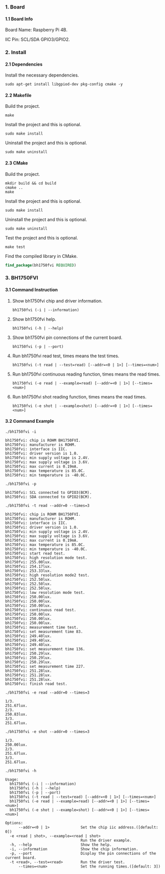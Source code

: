 ### 1. Board

#### 1.1 Board Info

Board Name: Raspberry Pi 4B.

IIC Pin: SCL/SDA GPIO3/GPIO2.

### 2. Install

#### 2.1 Dependencies

Install the necessary dependencies.

```shell
sudo apt-get install libgpiod-dev pkg-config cmake -y
```

#### 2.2 Makefile

Build the project.

```shell
make
```

Install the project and this is optional.

```shell
sudo make install
```

Uninstall the project and this is optional.

```shell
sudo make uninstall
```

#### 2.3 CMake

Build the project.

```shell
mkdir build && cd build 
cmake .. 
make
```

Install the project and this is optional.

```shell
sudo make install
```

Uninstall the project and this is optional.

```shell
sudo make uninstall
```

Test the project and this is optional.

```shell
make test
```

Find the compiled library in CMake. 

```cmake
find_package(bh1750fvi REQUIRED)
```


### 3. BH1750FVI

#### 3.1 Command Instruction

1. Show bh1750fvi chip and driver information.

   ```shell
   bh1750fvi (-i | --information)
   ```

2. Show bh1750fvi help.

   ```shell
   bh1750fvi (-h | --help)
   ```

3. Show bh1750fvi pin connections of the current board.

   ```shell
   bh1750fvi (-p | --port)
   ```

4. Run bh1750fvi read test, times means the test times.

   ```shell
   bh1750fvi (-t read | --test=read) [--addr=<0 | 1>] [--times=<num>]
   ```

5. Run bh1750fvi continuous reading function, times means the read times.

   ```shell
   bh1750fvi (-e read | --example=read) [--addr=<0 | 1>] [--times=<num>]
   ```

6. Run bh1750fvi shot reading function, times means the read times.

   ```shell
   bh1750fvi (-e shot | --example=shot) [--addr=<0 | 1>] [--times=<num>]
   ```

#### 3.2 Command Example

```shell
./bh1750fvi -i

bh1750fvi: chip is ROHM BH1750FVI.
bh1750fvi: manufacturer is ROHM.
bh1750fvi: interface is IIC.
bh1750fvi: driver version is 1.0.
bh1750fvi: min supply voltage is 2.4V.
bh1750fvi: max supply voltage is 3.6V.
bh1750fvi: max current is 0.19mA.
bh1750fvi: max temperature is 85.0C.
bh1750fvi: min temperature is -40.0C.
```

```shell
./bh1750fvi -p

bh1750fvi: SCL connected to GPIO3(BCM).
bh1750fvi: SDA connected to GPIO2(BCM).
```

```shell
./bh1750fvi -t read --addr=0 --times=3

bh1750fvi: chip is ROHM BH1750FVI.
bh1750fvi: manufacturer is ROHM.
bh1750fvi: interface is IIC.
bh1750fvi: driver version is 1.0.
bh1750fvi: min supply voltage is 2.4V.
bh1750fvi: max supply voltage is 3.6V.
bh1750fvi: max current is 0.19mA.
bh1750fvi: max temperature is 85.0C.
bh1750fvi: min temperature is -40.0C.
bh1750fvi: start read test.
bh1750fvi: high resolution mode test.
bh1750fvi: 255.00lux.
bh1750fvi: 254.17lux.
bh1750fvi: 253.33lux.
bh1750fvi: high resolution mode2 test.
bh1750fvi: 252.50lux.
bh1750fvi: 252.50lux.
bh1750fvi: 252.50lux.
bh1750fvi: low resolution mode test.
bh1750fvi: 250.00lux.
bh1750fvi: 250.00lux.
bh1750fvi: 250.00lux.
bh1750fvi: continuous read test.
bh1750fvi: 250.00lux.
bh1750fvi: 250.00lux.
bh1750fvi: 250.00lux.
bh1750fvi: measurement time test.
bh1750fvi: set measurement time 83.
bh1750fvi: 249.40lux.
bh1750fvi: 249.40lux.
bh1750fvi: 249.40lux.
bh1750fvi: set measurement time 136.
bh1750fvi: 250.29lux.
bh1750fvi: 250.29lux.
bh1750fvi: 250.29lux.
bh1750fvi: set measurement time 227.
bh1750fvi: 251.28lux.
bh1750fvi: 251.28lux.
bh1750fvi: 251.28lux.
bh1750fvi: finish read test.
```

```shell
./bh1750fvi -e read --addr=0 --times=3

1/3.
251.67lux.
2/3.
250.83lux.
3/3.
251.67lux.
```

```shell
./bh1750fvi -e shot --addr=0 --times=3

1/3.
250.00lux.
2/3.
251.67lux.
3/3.
251.67lux.
```

```shell
./bh1750fvi -h

Usage:
  bh1750fvi (-i | --information)
  bh1750fvi (-h | --help)
  bh1750fvi (-p | --port)
  bh1750fvi (-t read | --test=read) [--addr=<0 | 1>] [--times=<num>]
  bh1750fvi (-e read | --example=read) [--addr=<0 | 1>] [--times=<num>]
  bh1750fvi (-e shot | --example=shot) [--addr=<0 | 1>] [--times=<num>]

Options:
      --addr=<0 | 1>              Set the chip iic address.([default: 0])
  -e <read | shot>, --example=<read | shot>
                                  Run the driver example.
  -h, --help                      Show the help.
  -i, --information               Show the chip information.
  -p, --port                      Display the pin connections of the current board.
  -t <read>, --test=<read>        Run the driver test.
      --times=<num>               Set the running times.([default: 3])
```

